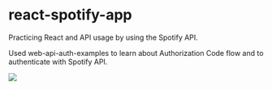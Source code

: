 # react-spotify-app
Practicing React and API usage by using the Spotify API. 

Used web-api-auth-examples to learn about Authorization Code flow and to authenticate with Spotify API.

![](https://media.giphy.com/media/h2T9psZz9Ep0ZZWmoC/giphy.gif)
